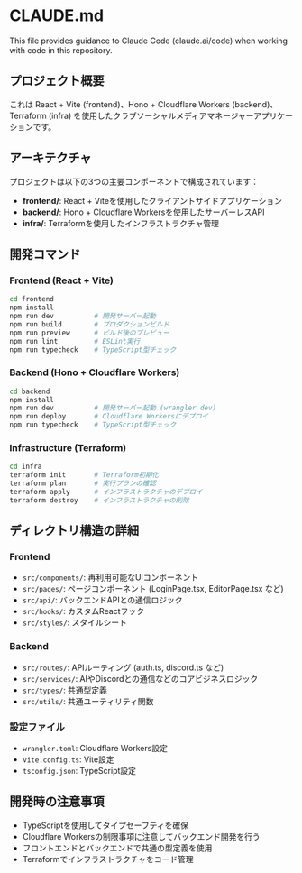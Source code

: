 # CLAUDE.md

This file provides guidance to Claude Code (claude.ai/code) when working with code in this repository.

## プロジェクト概要

これは React + Vite (frontend)、Hono + Cloudflare Workers (backend)、Terraform (infra) を使用したクラブソーシャルメディアマネージャーアプリケーションです。

## アーキテクチャ

プロジェクトは以下の3つの主要コンポーネントで構成されています：

- **frontend/**: React + Viteを使用したクライアントサイドアプリケーション
- **backend/**: Hono + Cloudflare Workersを使用したサーバーレスAPI
- **infra/**: Terraformを使用したインフラストラクチャ管理

## 開発コマンド

### Frontend (React + Vite)
```bash
cd frontend
npm install
npm run dev          # 開発サーバー起動
npm run build        # プロダクションビルド
npm run preview      # ビルド後のプレビュー
npm run lint         # ESLint実行
npm run typecheck    # TypeScript型チェック
```

### Backend (Hono + Cloudflare Workers)
```bash
cd backend
npm install
npm run dev          # 開発サーバー起動 (wrangler dev)
npm run deploy       # Cloudflare Workersにデプロイ
npm run typecheck    # TypeScript型チェック
```

### Infrastructure (Terraform)
```bash
cd infra
terraform init       # Terraform初期化
terraform plan       # 実行プランの確認
terraform apply      # インフラストラクチャのデプロイ
terraform destroy    # インフラストラクチャの削除
```

## ディレクトリ構造の詳細

### Frontend
- `src/components/`: 再利用可能なUIコンポーネント
- `src/pages/`: ページコンポーネント (LoginPage.tsx, EditorPage.tsx など)
- `src/api/`: バックエンドAPIとの通信ロジック
- `src/hooks/`: カスタムReactフック
- `src/styles/`: スタイルシート

### Backend
- `src/routes/`: APIルーティング (auth.ts, discord.ts など)
- `src/services/`: AIやDiscordとの通信などのコアビジネスロジック
- `src/types/`: 共通型定義
- `src/utils/`: 共通ユーティリティ関数

### 設定ファイル
- `wrangler.toml`: Cloudflare Workers設定
- `vite.config.ts`: Vite設定
- `tsconfig.json`: TypeScript設定

## 開発時の注意事項

- TypeScriptを使用してタイプセーフティを確保
- Cloudflare Workersの制限事項に注意してバックエンド開発を行う
- フロントエンドとバックエンドで共通の型定義を使用
- Terraformでインフラストラクチャをコード管理